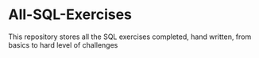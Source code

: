 # All-SQL-Exercises
This repository stores all the SQL exercises completed, hand written, from basics to hard level of challenges
